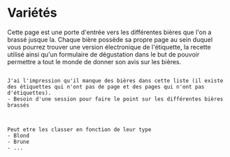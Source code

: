 # Variétés

Cette page est une porte d'entrée vers les différentes bières que l'on a brassé jusque la. Chaque bière possède sa propre page au sein duquel vous pourrez trouver une version électronique de l'étiquette, la recette utilisé ainsi qu'un formulaire de dégustation dans le but de pouvoir permettre a tout le monde de donner son avis sur les bières.

```{warning}

J'ai l'impression qu'il manque des bières dans cette liste (il existe des étiquettes qui n'ont pas de page et des pages qui n'ont pas d'étiquettes).
- Besoin d'une session pour faire le point sur les différentes bières brassés


```


```{note}

Peut etre les classer en fonction de leur type
- Blond
- Brune 
- ...


```

